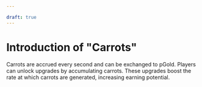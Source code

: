 ```yaml
---

draft: true
---
```


# Introduction of "Carrots"

Carrots are accrued every second and can be exchanged to pGold. Players can unlock upgrades by accumulating carrots. These upgrades boost the rate at which carrots are generated, increasing earning potential.

